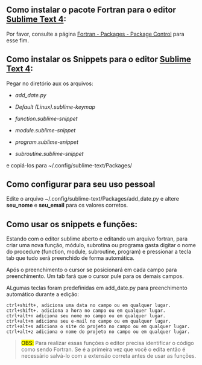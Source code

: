 ## Como instalar o pacote Fortran para o editor [Sublime Text 4](https://www.sublimetext.com/):

Por favor, consulte a página [Fortran - Packages - Package Control](https://packagecontrol.io/packages/Fortran) para esse fim.

## Como instalar os Snippets para o editor [Sublime Text 4](https://www.sublimetext.com/):

Pegar no diretório aux os arquivos:

- *add_date.py*
- *Default (Linux).sublime-keymap*

- *function.sublime-snippet*

- *module.sublime-snippet*

- *program.sublime-snippet*

- *subroutine.sublime-snippet*

e copiá-los para ~/.config/sublime-text/Packages/ 

## Como configurar para seu uso pessoal

Edite o arquivo ~/.config/sublime-text/Packages/add_date.py e altere  **seu_nome** e **seu_email** para os valores corretos.

## Como usar os snippets e funções:

Estando com o editor sublime aberto e editando um arquivo fortran,  para criar uma nova função, módulo, subrotina ou programa gasta digitar o nome do procedure (function, module, subroutine, program) e pressionar a tecla tab que tudo será preenchido de forma automática.

Após o preenchimento o cursor se posicionará em cada campo para preenchimento. Um tab fará que o cursor pule para os demais campos.

ALgumas teclas foram predefinidas em add_date.py para preenchimento automático durante a edição:

    ctrl+shift+, adiciona uma data no campo ou em qualquer lugar.
    ctrl+shift+. adiciona a hora no campo ou em qualquer lugar.
    ctrl+alt+n adiciona seu nome no campo ou em qualquer lugar.
    ctrl+alt+m adiciona seu e-mail no campo ou em qualquer lugar.
    ctrl+alt+s adiciona o site do projeto no campo ou em qualquer lugar.
    ctrl+alt+z adiciona o nome do projeto no campo ou em qualquer lugar. 

> <mark>OBS:</mark> Para realizar essas funções o editor precisa identificar o código como sendo Fortran. Se é a primeira vez que você o edita então é necessário salvá-lo com a extensão correta antes de usar as funções. 




